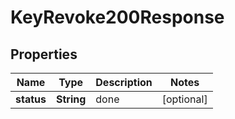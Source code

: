 

# KeyRevoke200Response


## Properties

| Name | Type | Description | Notes |
|------------ | ------------- | ------------- | -------------|
|**status** | **String** | done |  [optional] |



